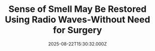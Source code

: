 ---
title: "Sense of Smell May Be Restored Using Radio Waves-Without Need for Surgery"
date: 2025-08-22T15:30:32.000Z
category: Human Kindness
externalLink: "https://www.goodnewsnetwork.org/sense-of-smell-may-be-restored-using-radio-waves-without-need-for-surgery/"
image: ""
excerpt: "A patient’s of smell could be restored using radio waves without having to undergo surgery, according to new research. Worldwide, there are actually very few effective treatments for those who have lost their sense of smell, perhaps from a brain injury. Treatments that do exist often use strong ‘scentas’ or medicines that can cause discomfort […] The post Sense of…"
---